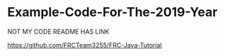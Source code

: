 # Example-Code-For-The-2019-Year
NOT MY CODE README HAS LINK

https://github.com/FRCTeam3255/FRC-Java-Tutorial
